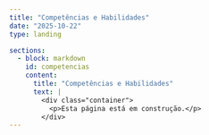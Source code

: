 ```yaml
---
title: "Competências e Habilidades"
date: "2025-10-22"
type: landing

sections:
  - block: markdown
    id: competencias
    content:
      title: "Competências e Habilidades"
      text: |
        <div class="container">
          <p>Esta página está em construção.</p>
        </div>
---
```

